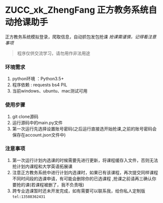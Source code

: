 # ZUCC_xk_ZhengFang 正方教务系统自动抢课助手

正方教务系统模拟登录，爬取信息，自动抓包发包抢课
*抢课需谨慎，记得看注意事项*

> 程序仅供交流学习，请勿用作非法用途

### 环境需求
1. python环境 ：Python3.5+
2. 程序依赖 :  requests  bs4 PIL
3. 当前windows、ubuntu、mac测试可用

### 使用步骤
1. git clone源码
2. 运行源码中的main.py文件
3. 第一次运行先选择设置账号密码(之后运行直接选开始抢课,之前的账号密码会保存在account.json文件中)


### 注意事项
1. 第一次运行计划内选课的时候需要先进行更新，将课程缓存入文件，否则无法抢计划内课程和大学英语拓展课
2. 注意正方教务系统中进行计划内选课时，如果已有该课程，再次提交同样课程不同时间段的选课申请，有可能会删除你的已选课程 ,抢课之前请再三确认你要抢的课(若课程被删了，我不负责哦)
3. 跨专业选课暂时还未开发完成，如有需要可以联系我，给你私人定制版
`tel:13588362431`
